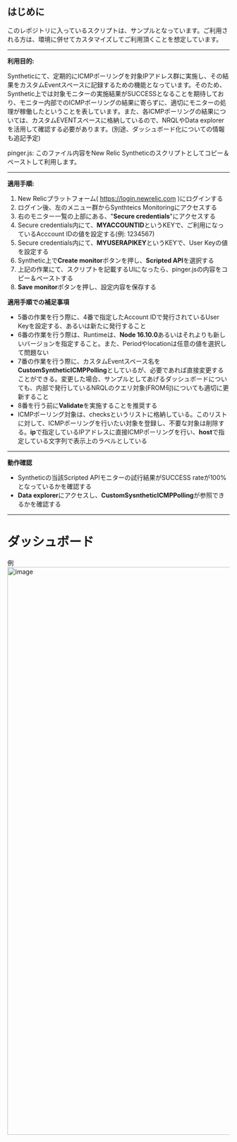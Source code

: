 ## はじめに ##
このレポジトリに入っているスクリプトは、サンプルとなっています。ご利用される方は、環境に併せてカスタマイズしてご利用頂くことを想定しています。

---
**利用目的:**

Syntheticにて、定期的にICMPポーリングを対象IPアドレス群に実施し、その結果をカスタムEventスペースに記録するための機能となっています。そのため、Synthetic上では対象モニターの実施結果がSUCCESSとなることを期待しており、モニター内部でのICMPポーリングの結果に寄らずに、適切にモニターの処理が稼働したということを表しています。また、各ICMPポーリングの結果については、カスタムEVENTスペースに格納しているので、NRQLやData explorerを活用して確認する必要があります。(別途、ダッシュボード化についての情報も追記予定)

pinger.js: 
このファイル内容をNew Relic Syntheticのスクリプトとしてコピー＆ペーストして利用します。

---
**適用手順:**
1. New Relicプラットフォーム( https://login.newrelic.com )にログインする
2. ログイン後、左のメニュー群からSynthteics Monitoringにアクセスする
3. 右のモニター一覧の上部にある、"**Secure credentials**"にアクセスする
4. Secure credentials内にて、**MYACCOUNTID**というKEYで、ご利用になっているAcccount IDの値を設定する(例: 1234567)
5. Secure credentials内にて、**MYUSERAPIKEY**というKEYで、User Keyの値を設定する
6. Synthetic上で**Create monitor**ボタンを押し、**Scripted API**を選択する
7. 上記の作業にて、スクリプトを記載するUIになったら、pinger.jsの内容をコピー＆ペーストする
8. **Save monitor**ボタンを押し、設定内容を保存する

**適用手順での補足事項**
- 5番の作業を行う際に、4番で指定したAccount IDで発行されているUser Keyを設定する、あるいは新たに発行すること
- 6番の作業を行う際は、Runtimeは、**Node 16.10.0**あるいはそれよりも新しいバージョンを指定すること。また、Periodやlocationは任意の値を選択して問題ない
- 7番の作業を行う際に、カスタムEventスペース名を**CustomSyntheticICMPPolling**としているが、必要であれば直接変更することができる。変更した場合、サンプルとしてあげるダッシュボードについても、内部で発行しているNRQLのクエリ対象(FROM句)についても適切に更新すること
- 8番を行う前に**Validate**を実施することを推奨する
- ICMPポーリング対象は、checksというリストに格納している。このリストに対して、ICMPポーリングを行いたい対象を登録し、不要な対象は削除する。**ip**で指定しているIPアドレスに直接ICMPポーリングを行い、**host**で指定している文字列で表示上のラベルとしている

---
**動作確認**
- Syntheticの当該Scripted APIモニターの試行結果がSUCCESS rateが100%となっているかを確認する
- **Data explorer**にアクセスし、**CustomSysntheticICMPPolling**が参照できるかを確認する

---
# ダッシュボード #
例
<img width="1284" alt="image" src="https://github.com/khara-NewRelic/syntheticsICMPPinger/assets/92971754/ae35e188-a563-4bc5-8e07-1b068801fd93">


